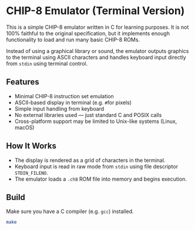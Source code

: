 # CHIP-8 Emulator (Terminal Version)

This is a simple CHIP-8 emulator written in C for learning purposes. It is not 100% faithful to the original specification, but it implements enough functionality to load and run many basic CHIP-8 ROMs.

Instead of using a graphical library or sound, the emulator outputs graphics to the terminal using ASCII characters and handles keyboard input directly from `stdin` using terminal control.

## Features

- Minimal CHIP-8 instruction set emulation
- ASCII-based display in terminal (e.g. `#`for pixels)
- Simple input handling from keyboard
- No external libraries used — just standard C and POSIX calls
- Cross-platform support may be limited to Unix-like systems (Linux, macOS)

## How It Works

- The display is rendered as a grid of characters in the terminal.
- Keyboard input is read in raw mode from `stdin` using file descriptor `STDIN_FILENO`.
- The emulator loads a `.ch8` ROM file into memory and begins execution.

## Build

Make sure you have a C compiler (e.g. `gcc`) installed.

```bash
make
```
